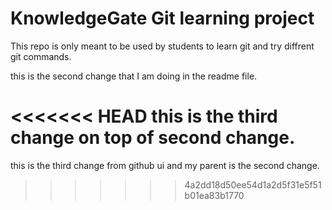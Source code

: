 # KnowledgeGate Git learning project

This repo is only meant to be used by students to learn git and try diffrent git commands.

this is the second change that I am doing in the readme file.

<<<<<<< HEAD
this is the third change on top of second change.
=======
this is the third change from github ui and my parent is the second change.
>>>>>>> 4a2dd18d50ee54d1a2d5f31e5f51b01ea83b1770
